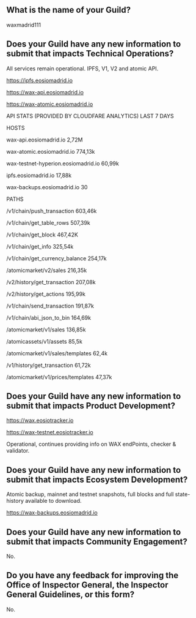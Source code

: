 ## What is the name of your Guild?

waxmadrid111

## Does your Guild have any new information to submit that impacts Technical Operations?

All services remain operational. IPFS, V1, V2 and atomic API.

https://ipfs.eosiomadrid.io

https://wax-api.eosiomadrid.io

https://wax-atomic.eosiomadrid.io



API STATS (PROVIDED BY CLOUDFARE ANALYTICS) LAST 7 DAYS


HOSTS

wax-api.eosiomadrid.io  2,72M

wax-atomic.eosiomadrid.io  774,13k

wax-testnet-hyperion.eosiomadrid.io  60,99k

ipfs.eosiomadrid.io  17,88k

wax-backups.eosiomadrid.io  30

PATHS

/v1/chain/push_transaction 603,46k

/v1/chain/get_table_rows  507,39k

/v1/chain/get_block 467,42K

/v1/chain/get_info  325,54k

/v1/chain/get_currency_balance  254,17k

/atomicmarket/v2/sales  216,35k

/v2/history/get_transaction  207,08k

/v2/history/get_actions  195,99k

/v1/chain/send_transaction  191,87k

/v1/chain/abi_json_to_bin  164,69k

/atomicmarket/v1/sales  136,85k

/atomicassets/v1/assets  85,5k

/atomicmarket/v1/sales/templates  62,4k

/v1/history/get_transaction 61,72k

/atomicmarket/v1/prices/templates 47,37k


## Does your Guild have any new information to submit that impacts Product Development?

https://wax.eosiotracker.io

https://wax-testnet.eosiotracker.io


Operational, continues providing info on WAX endPoints, checker & validator. 


## Does your Guild have any new information to submit that impacts Ecosystem Development?

Atomic backup, mainnet and testnet snapshots, full blocks and full state-history available to download.


https://wax-backups.eosiomadrid.io


## Does your Guild have any new information to submit that impacts Community Engagement?

No.

## Do you have any feedback for improving the Office of Inspector General, the Inspector General Guidelines, or this form?

No.
